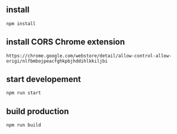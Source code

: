 ## install
```
npm install
```

## install CORS Chrome extension
```
https://chrome.google.com/webstore/detail/allow-control-allow-origi/nlfbmbojpeacfghkpbjhddihlkkiljbi
```

## start developement
```
npm run start
```

## build production
```
npm run build
```